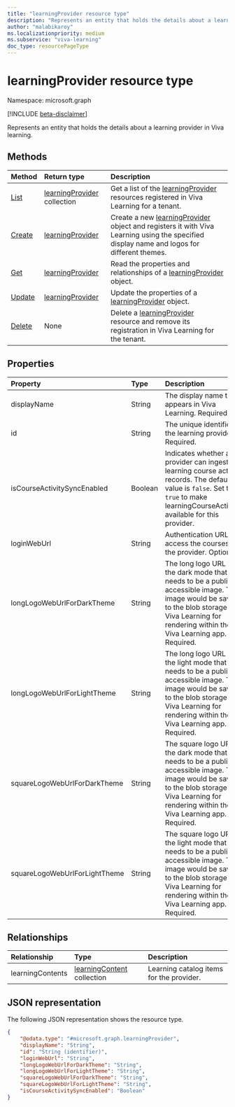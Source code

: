 ```yaml
---
title: "learningProvider resource type"
description: "Represents an entity that holds the details about a learning provider in Viva learning."
author: "malabikaroy"
ms.localizationpriority: medium
ms.subservice: "viva-learning"
doc_type: resourcePageType
---
```


# learningProvider resource type

Namespace: microsoft.graph

[!INCLUDE [beta-disclaimer](../../includes/beta-disclaimer.md)]

Represents an entity that holds the details about a learning provider in Viva learning.

## Methods

|Method|Return type|Description|
|:---|:---|:---|
|[List](../api/employeeexperience-list-learningproviders.md)|[learningProvider](../resources/learningprovider.md) collection|Get a list of the [learningProvider](../resources/learningprovider.md) resources registered in Viva Learning for a tenant.|
|[Create](../api/employeeexperience-post-learningproviders.md)|[learningProvider](../resources/learningprovider.md)|Create a new [learningProvider](../resources/learningprovider.md) object and registers it with Viva Learning using the specified display name and logos for different themes.|
|[Get](../api/learningprovider-get.md)|[learningProvider](../resources/learningprovider.md)|Read the properties and relationships of a [learningProvider](../resources/learningprovider.md) object.|
|[Update](../api/learningprovider-update.md)|[learningProvider](../resources/learningprovider.md)|Update the properties of a [learningProvider](../resources/learningprovider.md) object.|
|[Delete](../api/employeeexperience-delete-learningproviders.md)|None|Delete a [learningProvider](../resources/learningprovider.md) resource and remove its registration in Viva Learning for the tenant.|

## Properties

|Property|Type|Description|
|:---|:---|:---|
|displayName|String|The display name that appears in Viva Learning. Required.|
|id|String|The unique identifier for the learning provider. Required.|
|isCourseActivitySyncEnabled|Boolean|Indicates whether a provider can ingest learning course activity records. The default value is `false`. Set to `true` to make learningCourseActivities available for this provider.|
|loginWebUrl|String|Authentication URL to access the courses for the provider. Optional.|
|longLogoWebUrlForDarkTheme|String|The long logo URL for the dark mode that needs to be a publicly accessible image. This image would be saved to the blob storage of Viva Learning for rendering within the Viva Learning app. Required.|
|longLogoWebUrlForLightTheme|String|The long logo URL for the light mode that needs to be a publicly accessible image. This image would be saved to the blob storage of Viva Learning for rendering  within the Viva Learning app. Required.|
|squareLogoWebUrlForDarkTheme|String|The square logo URL for the dark mode that needs to be a publicly accessible image. This image would be saved to the blob storage of Viva Learning for rendering within the Viva Learning app. Required.|
|squareLogoWebUrlForLightTheme|String|The square logo URL for the light mode that needs to be a publicly accessible image. This image would be saved to the blob storage of Viva Learning for rendering within the Viva Learning app. Required.|

## Relationships

|Relationship|Type|Description|
|:---|:---|:---|
|learningContents|[learningContent](../resources/learningcontent.md) collection|Learning catalog items for the provider.|

## JSON representation

The following JSON representation shows the resource type.
<!-- {
  "blockType": "resource",
  "keyProperty": "id",
  "@odata.type": "microsoft.graph.learningProvider",
  "openType": false
}
-->
``` json
{
    "@odata.type": "#microsoft.graph.learningProvider",
    "displayName": "String",
    "id": "String (identifier)",
    "loginWebUrl": "String",
    "longLogoWebUrlForDarkTheme": "String",
    "longLogoWebUrlForLightTheme": "String",
    "squareLogoWebUrlForDarkTheme": "String",
    "squareLogoWebUrlForLightTheme": "String",
    "isCourseActivitySyncEnabled": "Boolean"
}
```
